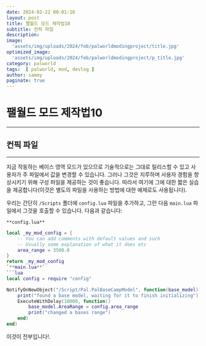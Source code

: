 ```yaml
---
date: 2024-02-22 00:01:10
layout: post
title: 팰월드 모드 제작법10
subtitle: 컨픽 파일
description: 
image: 
  'assets/img/uploads/2024/feb/palworldmodingproject/title.jpg'
optimized_image:    
  'assets/img/uploads/2024/feb/palworldmodingproject/p_title.jpg'
category: palworld
tags:  [ palworld, mod, devlog ]
author: sammy
paginate: true
---
```

# 팰월드 모드 제작법10
*****
## 컨픽 파일
*****
지금 작동하는 베이스 영역 모드가 있으므로 기술적으로는 그대로 릴리스할 수 있고 사용자가 주 파일에서 값을 변경할 수 있습니다. 
그러나 그것은 지루하며 사용자 경험을 향상시키기 위해 구성 파일을 제공하는 것이 좋습니다. 
따라서 여기에 그에 대한 짧은 실습을 제공합니다(이것은 별도의 파일을 사용하는 방법에 대한 예제로도 사용됩니다).

우리는 간단히 `/Scripts` 폴더에 `config.lua` 파일을 추가하고, 그런 다음 `main.lua` 파일에서 그것을 호출할 수 있습니다. 
다음과 같습니다:

`**config.lua**`
```lua
local _my_mod_config = {
    -- You can add comments with default values and such
    -- Usually some explanation of what it does etc
    area_range = 3500.0
}
return _my_mod_config
`**main.lua**`
```lua
local config = require "config"

NotifyOnNewObject("/Script/Pal.PalBaseCampModel", function(base_model)
    print("found a base model, waiting for it to finish initializing")
    ExecuteWithDelay(10000, function()
        base_model.AreaRange = config.area_range
        print("changed a bases range")
    end)
end)
```
이것이 전부입니다!.